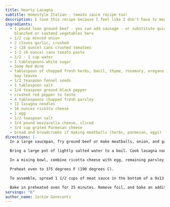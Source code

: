 ```yaml
---
title: Hearty Lasagna
subtitle: Homestyle Italian - tomato sauce recipe too!
description: I love this recipe because I feel like I don't have to measure.
ingredients:
  - 1 pound lean ground beef - you can add sausage - or substitute quickly
    blanched or sauteed vegetables here
  - 1/2 cup minced onion
  - 2 cloves garlic, crushed
  - 2 (28 ounce) cans crushed tomatoes
  - 1-2 (6 ounce) cans tomato paste
  - 1/2 - 1 cup water
  - 1 tablespoons white sugar
  - Some Red Wine
  - tablespoon of chopped fresh herbs, basil, thyme, rosemary, oregano, parley
    bay leaves
  - 1/2 teaspoon fennel seeds
  - 1 tablespoon salt
  - 1/4 teaspoon ground black pepper
  - crushed red pepper to taste
  - 4 tablespoons chopped fresh parsley
  - 12 lasagna noodles
  - 16 ounces ricotta cheese
  - 1 egg
  - 1/2 teaspoon salt
  - 3/4 pound mozzarella cheese, sliced
  - 3/4 cup grated Parmesan cheese
  - bread and breadcrumbs if making meatballs (herbs, parmesan, eggs)
directions: |-
  In a large saucepan, fry ground beef or make meatballs, onion, and garlic over medium heat until well browned. Stir in crushed tomatoes, tomato paste, and water. Season with sugar, herbs, fennel seeds, red pepper, salt, pepper, and 2 tablespoons parsley. Simmer, covered with vent, for about 1 1/2 hours, stirring occasionally. Adding water and/or red wine as enjoyed.

  Bring a large pot of lightly salted water to a boil. Cook lasagna noodles in boiling water for 8 to 10 minutes. Drain noodles, and rinse with cold water. Or use no boil noodles! 

  In a mixing bowl, combine ricotta cheese with egg, remaining parsley, and 1/2 teaspoon salt.

  Preheat oven to 375 degrees F (190 degrees C).

  To assemble, spread 1 1/2 cups of meat sauce in the bottom of a 9x13 inch baking dish. Arrange 6 noodles lengthwise over meat sauce. Spread with one half of the ricotta cheese mixture. Top with a third of mozzarella cheese slices. Spoon 1 1/2 cups meat sauce over mozzarella, and sprinkle with 1/4 cup Parmesan cheese. Repeat layers, and top with remaining mozzarella and Parmesan cheese. Cover with foil- make sure the foil does not touch the cheese.

  Bake in preheated oven for 25 minutes. Remove foil, and bake an additional 25 minutes. Cool for 15 minutes before serving.
servings: "6"
author_name: Jackie Goneconti
---
```


